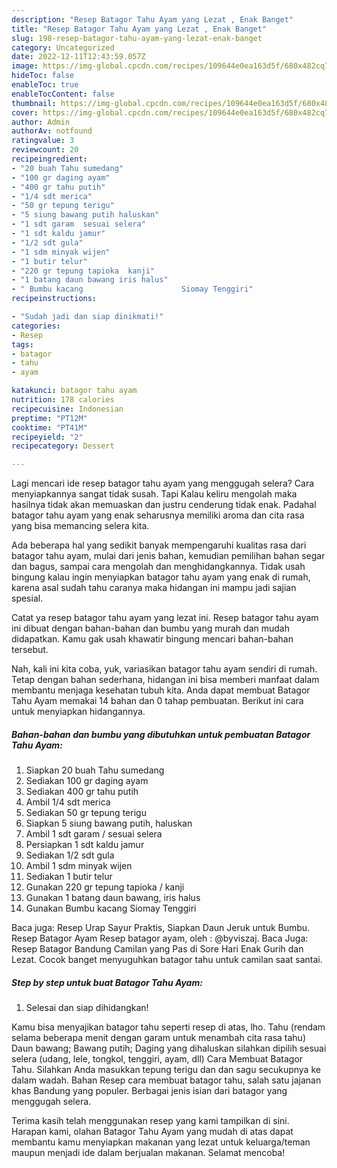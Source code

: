 ```yaml
---
description: "Resep Batagor Tahu Ayam yang Lezat , Enak Banget"
title: "Resep Batagor Tahu Ayam yang Lezat , Enak Banget"
slug: 198-resep-batagor-tahu-ayam-yang-lezat-enak-banget
category: Uncategorized
date: 2022-12-11T12:43:59.057Z
image: https://img-global.cpcdn.com/recipes/109644e0ea163d5f/680x482cq70/batagor-tahu-ayam-foto-resep-utama.jpg
hideToc: false
enableToc: true
enableTocContent: false
thumbnail: https://img-global.cpcdn.com/recipes/109644e0ea163d5f/680x482cq70/batagor-tahu-ayam-foto-resep-utama.jpg
cover: https://img-global.cpcdn.com/recipes/109644e0ea163d5f/680x482cq70/batagor-tahu-ayam-foto-resep-utama.jpg
author: Admin
authorAv: notfound
ratingvalue: 3
reviewcount: 20
recipeingredient:
- "20 buah Tahu sumedang"
- "100 gr daging ayam"
- "400 gr tahu putih"
- "1/4 sdt merica"
- "50 gr tepung terigu"
- "5 siung bawang putih haluskan"
- "1 sdt garam  sesuai selera"
- "1 sdt kaldu jamur"
- "1/2 sdt gula"
- "1 sdm minyak wijen"
- "1 butir telur"
- "220 gr tepung tapioka  kanji"
- "1 batang daun bawang iris halus"
- " Bumbu kacang                      Siomay Tenggiri"
recipeinstructions:

- "Sudah jadi dan siap dinikmati!"
categories:
- Resep
tags:
- batagor
- tahu
- ayam

katakunci: batagor tahu ayam 
nutrition: 178 calories
recipecuisine: Indonesian
preptime: "PT12M"
cooktime: "PT41M"
recipeyield: "2"
recipecategory: Dessert

---
```



Lagi mencari ide resep batagor tahu ayam yang menggugah selera? Cara menyiapkannya sangat tidak susah. Tapi Kalau keliru mengolah maka hasilnya tidak akan memuaskan dan justru cenderung tidak enak. Padahal batagor tahu ayam yang enak seharusnya memiliki aroma dan cita rasa yang bisa memancing selera kita.


Ada beberapa hal yang sedikit banyak mempengaruhi kualitas rasa dari batagor tahu ayam, mulai dari jenis bahan, kemudian pemilihan bahan segar dan bagus, sampai cara mengolah dan menghidangkannya. Tidak usah bingung kalau ingin menyiapkan batagor tahu ayam yang enak di rumah, karena asal sudah tahu caranya maka hidangan ini mampu jadi sajian spesial.

Catat ya resep batagor tahu ayam yang lezat ini. Resep batagor tahu ayam ini dibuat dengan bahan-bahan dan bumbu yang murah dan mudah didapatkan. Kamu gak usah khawatir bingung mencari bahan-bahan tersebut.


Nah, kali ini kita coba, yuk, variasikan batagor tahu ayam sendiri di rumah. Tetap dengan bahan sederhana, hidangan ini bisa memberi manfaat dalam membantu menjaga kesehatan tubuh kita. Anda dapat membuat Batagor Tahu Ayam memakai 14 bahan dan 0 tahap pembuatan. Berikut ini cara untuk menyiapkan hidangannya.

<!--inarticleads1-->

##### Bahan-bahan dan bumbu yang dibutuhkan untuk pembuatan Batagor Tahu Ayam:

1. Siapkan 20 buah Tahu sumedang
1. Sediakan 100 gr daging ayam
1. Sediakan 400 gr tahu putih
1. Ambil 1/4 sdt merica
1. Sediakan 50 gr tepung terigu
1. Siapkan 5 siung bawang putih, haluskan
1. Ambil 1 sdt garam / sesuai selera
1. Persiapkan 1 sdt kaldu jamur
1. Sediakan 1/2 sdt gula
1. Ambil 1 sdm minyak wijen
1. Sediakan 1 butir telur
1. Gunakan 220 gr tepung tapioka / kanji
1. Gunakan 1 batang daun bawang, iris halus
1. Gunakan  Bumbu kacang                      Siomay Tenggiri


Baca juga: Resep Urap Sayur Praktis, Siapkan Daun Jeruk untuk Bumbu. Resep Batagor Ayam Resep batagor ayam, oleh : @byviszaj. Baca Juga: Resep Batagor Bandung Camilan yang Pas di Sore Hari Enak Gurih dan Lezat. Cocok banget menyuguhkan batagor tahu untuk camilan saat santai. 

<!--inarticleads2-->

##### Step by step untuk buat Batagor Tahu Ayam:


1. Selesai dan siap dihidangkan!

Kamu bisa menyajikan batagor tahu seperti resep di atas, lho. Tahu (rendam selama beberapa menit dengan garam untuk menambah cita rasa tahu) Daun bawang; Bawang putih; Daging yang dihaluskan silahkan dipilih sesuai selera (udang, lele, tongkol, tenggiri, ayam, dll) Cara Membuat Batagor Tahu. Silahkan Anda masukkan tepung terigu dan dan sagu secukupnya ke dalam wadah. Bahan Resep cara membuat batagor tahu, salah satu jajanan khas Bandung yang populer. Berbagai jenis isian dari batagor yang menggugah selera. 

Terima kasih telah menggunakan resep yang kami tampilkan di sini. Harapan kami, olahan Batagor Tahu Ayam yang mudah di atas dapat membantu kamu menyiapkan makanan yang lezat untuk keluarga/teman maupun menjadi ide dalam berjualan makanan. Selamat mencoba!
